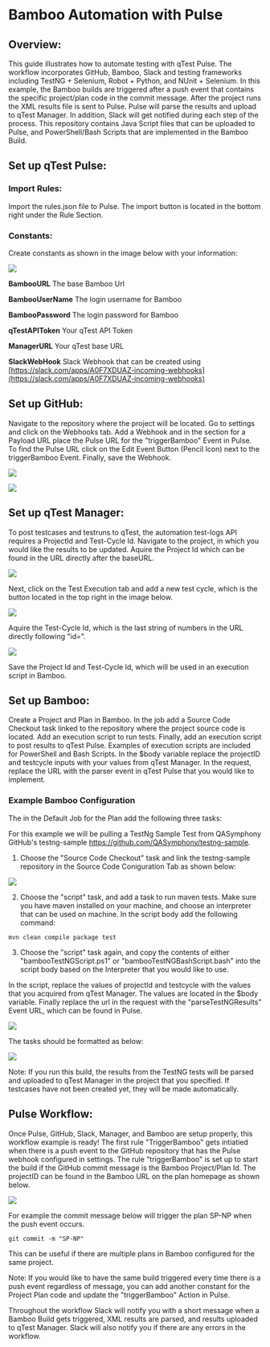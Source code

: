 # Bamboo Automation with Pulse

## Overview:

This guide illustrates how to automate testing with qTest Pulse. The workflow incorporates GitHub, Bamboo, Slack and testing frameworks including TestNG + Selenium, Robot + Python, and NUnit + Selenium. In this example, the Bamboo builds are triggered after a push event that contains the specific project/plan code in the commit message. After the project runs the XML results file is sent to Pulse. Pulse will parse the results and upload to qTest Manager. In addition, Slack will get notified during each step of the process. This repository contains Java Script files that can be uploaded to Pulse, and PowerShell/Bash Scripts that are implemented in the Bamboo Build.

## Set up qTest Pulse:

### Import Rules:

Import the rules.json file to Pulse. The import button is located in the bottom right under the Rule Section.

### Constants:

Create constants as shown in the image below with your information:

![](/bambooAutomation/images/pulseconstants.png)

**BambooURL** The base Bamboo Url

**BambooUserName** The login username for Bamboo

**BambooPassword** The login password for Bamboo

**qTestAPIToken** Your qTest API Token

**ManagerURL** Your qTest base URL

**SlackWebHook** Slack Webhook that can be created using [https://slack.com/apps/A0F7XDUAZ-incoming-webhooks](https://slack.com/apps/A0F7XDUAZ-incoming-webhooks)


## Set up GitHub:

Navigate to the repository where the project will be located. Go to settings and click on the Webhooks tab. Add a Webhook and in the section for a Payload URL place the Pulse URL for the "triggerBamboo" Event in Pulse. To find the Pulse URL click on the Edit Event Button (Pencil Icon) next to the triggerBamboo Event. Finally, save the Webhook.

![](/bambooAutomation/images/pulseurl.png)

![](/bambooAutomation/images/githubwebhook.png)

## Set up qTest Manager:

To post testcases and testruns to qTest, the automation test-logs API requires a ProjectId and Test-Cycle Id. Navigate to the project, in which you would like the results to be updated. Aquire the Project Id which can be found in the URL directly after the baseURL. 

![](/bambooAutomation/images/qtestprojectid.png)


Next, click on the Test Execution tab and add a new test cycle, which is the button located in the top right in the image below.

![](/bambooAutomation/images/testcycleqtest.png)

Aquire the Test-Cycle Id, which is the last string of numbers in the URL directly following "id=". 

![](/bambooAutomation/images/qtesttestcycleid.png)

Save the Project Id and Test-Cycle Id, which will be used in an execution script in Bamboo.

## Set up Bamboo:

Create a Project and Plan in Bamboo. In the job add a Source Code Checkout task linked to the repository where the project source code is located. Add an execution script to run tests. Finally, add an execution script to post results to qTest Pulse. Examples of execution scripts are included for PowerShell and Bash Scripts. In the $body variable replace the projectID and testcycle inputs with your values from qTest Manager. In the request, replace the URL with the parser event in qTest Pulse that you would like to implement. 


### Example Bamboo Configuration

The in the Default Job for the Plan add the following three tasks:

For this example we will be pulling a TestNg Sample Test from QASymphony GitHub&#39;s testng-sample https://github.com/QASymphony/testng-sample. 

1) Choose the "Source Code Checkout" task and link the testng-sample repository in the Source Code Coniguration Tab as shown below:

![](/bambooAutomation/images/sourcecodeconf.PNG)

2) Choose the "script" task, and add a task to run maven tests. Make sure you have maven installed on your machine, and choose an interpreter that can be used on machine. In the script body add the following command:

`mvn clean compile package test`

3) Choose the "script" task again, and copy the contents of either "bambooTestNGScript.ps1" or "bambooTestNGBashScript.bash" into the script body based on the Interpreter that you would like to use.

In the script, replace the values of projectId and testcycle with the values that you acquired from qTest Manager. The values are located in the $body variable. Finally replace the url in the request with the "parseTestNGResults" Event URL, which can be found in Pulse.

![](/bambooAutomation/images/bambooscript.png)

The tasks should be formatted as below:

![](/bambooAutomation/images/bambootasks.PNG)

Note: If you run this build, the results from the TestNG tests will be parsed and uploaded to qTest Manager in the project that you specified. If testcases have not been created yet, they will be made automatically.

## Pulse Workflow:

Once Pulse, GitHub, Slack, Manager, and Bamboo are setup properly, this workflow example is ready! The first rule "TriggerBamboo" gets intiatied when there is a push event to the GitHub repository that has the Pulse webhook configured in settings. The rule "triggerBamboo" is set up to start the build if the GitHub commit message is the Bamboo Project/Plan Id. The projectID can be found in the Bamboo URL on the plan homepage as shown below.

![](/bambooAutomation/images/bambooprojectid.png)

For example the commit message below will trigger the plan SP-NP when the push event occurs.

`git commit -m "SP-NP"` 

This can be useful if there are multiple plans in Bamboo configured for the same project. 

Note: If you would like to have the same build triggered every time there is a push event regardless of message, you can add another constant for the Project Plan code and update the "triggerBamboo" Action in Pulse.


Throughout the workflow Slack will notify you with a short message when a Bamboo Build gets triggered, XML results are parsed, and results uploaded to qTest Manager. Slack will also notify you if there are any errors in the workflow.  













